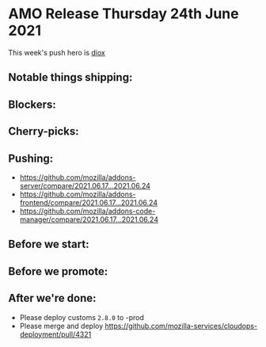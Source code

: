 # AMO Release Thursday 24th June 2021

This week's push hero is [diox](https://github.com/diox)

## Notable things shipping:

## Blockers:

## Cherry-picks:

## Pushing:

- https://github.com/mozilla/addons-server/compare/2021.06.17...2021.06.24
- https://github.com/mozilla/addons-frontend/compare/2021.06.17...2021.06.24
- https://github.com/mozilla/addons-code-manager/compare/2021.06.17...2021.06.24

## Before we start:

## Before we promote:

## After we're done:

- Please deploy customs `2.8.0` to -prod
- Please merge and deploy https://github.com/mozilla-services/cloudops-deployment/pull/4321
